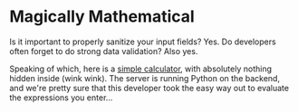# Magically Mathematical

Is it important to properly sanitize your input fields? Yes. Do developers often forget to do strong data validation? Also yes.

Speaking of which, here is a [simple calculator](http://host1.metaproblems.com:4860/), with absolutely nothing hidden inside (wink wink). The server is running Python on the backend, and we're pretty sure that this developer took the easy way out to evaluate the expressions you enter...
